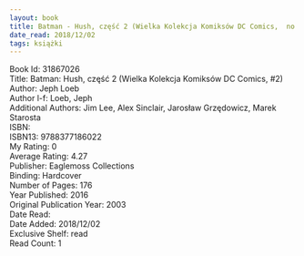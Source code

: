 ```yaml
---
layout: book
title: Batman - Hush, część 2 (Wielka Kolekcja Komiksów DC Comics,  no. 2)
date_read: 2018/12/02
tags: książki
---
```


Book Id: 31867026<br />
Title: Batman: Hush, część 2 (Wielka Kolekcja Komiksów DC Comics, #2)<br />
Author: Jeph Loeb<br />
Author l-f: Loeb, Jeph<br />
Additional Authors: Jim Lee, Alex Sinclair, Jarosław Grzędowicz, Marek Starosta<br />
ISBN: <br />
ISBN13: 9788377186022<br />
My Rating: 0<br />
Average Rating: 4.27<br />
Publisher: Eaglemoss Collections<br />
Binding: Hardcover<br />
Number of Pages: 176<br />
Year Published: 2016<br />
Original Publication Year: 2003<br />
Date Read: <br />
Date Added: 2018/12/02<br />
Exclusive Shelf: read<br />
Read Count: 1<br />


